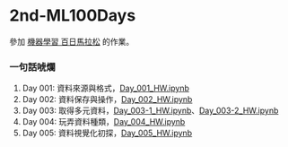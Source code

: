 # 2nd-ML100Days

參加 [機器學習 百日馬拉松](https://ai100-2.cupoy.com) 的作業。

### 一句話唬爛

1. Day 001: 資料來源與格式，[Day_001_HW.ipynb](https://github.com/AdaHsu/2nd-ML100Days/blob/master/homework/Day_001_HW.ipynb) 
2. Day 002: 資料保存與操作，[Day_002_HW.ipynb](https://github.com/AdaHsu/2nd-ML100Days/blob/master/homework/Day_002_HW.ipynb)
3. Day 003: 取得多元資料，[Day_003-1_HW.ipynb](https://github.com/AdaHsu/2nd-ML100Days/blob/master/homework/Day_003-1_HW.ipynb)、[Day_003-2_HW.ipynb](https://github.com/AdaHsu/2nd-ML100Days/blob/master/homework/Day_003-2_HW.ipynb)
4. Day 004: 玩弄資料種類，[Day_004_HW.ipynb](https://github.com/AdaHsu/2nd-ML100Days/blob/master/homework/Day_004_HW.ipynb)
5. Day 005: 資料視覺化初探，[Day_005_HW.ipynb](https://github.com/AdaHsu/2nd-ML100Days/blob/master/homework/Day_005_HW.ipynb)